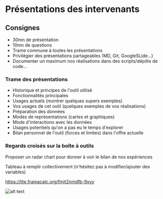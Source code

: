 # Présentations des intervenants

## Consignes 

* 30mn de présentation
* 10mn de questions
* Trame commune à toutes les présentations
* Privilégier des présentations partageables (MD, Git, GoogleSLide...)
* Documenter un maximum nos réalisations dans des scripts/dépôts de code...

### Trame des présentations

* Historique et principes de l'outil utilisé
* Fonctionnalités principales
* Usages actuels (montrer quelques supers exemples)
* Vos usages de cet outil (quelques exemples de vos réalisations)
* Préparation des données
* Modes de représentations (cartes et graphiques)
* Mode d'interactions avec les données
* Usages potentiels qu'on a pas eu le temps d'explorer
* Bilan personnel de l'outil (forces et limites) dans l'offre actuelle

### Regards croisés sur la boîte à outils

Proposer un radar chart pour donner à voir le bilan de nos expériences

Tableau à remplir collectivement (n'hésitez pas à modifier/ajouter des variables)

https://lite.framacalc.org/fmit2nmdfb-9xyy

![alt text](https://raw.githubusercontent.com/magisAR9/JEGeovizRennes/main/Pr%C3%A9sentations/Benchmarking.PNG)
